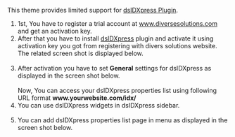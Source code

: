 <p>This theme provides limited support for <a target="_blank" href="https://wordpress.org/plugins/dsidxpress/">dsIDXpress Plugin</a>.</p>

<ol>
<li>1st, You have to register a trial account at <a target="_blank" href="http://www.diversesolutions.com/product/ds-idxpress/tour/introduction">www.diversesolutions.com</a> and get an activation key.

<li>After that you have to install <a target="_blank" href="https://wordpress.org/plugins/dsidxpress/">dsIDXpress</a> plugin and activate it using activation key you got from registering with divers solutions website. The related screen shot is displayed below.
<br/>
<img class="light-border" src="assets/realplaces/idx/1.png" alt=""/>

<li>After activation you have to set <strong>General</strong> settings for dsIDXpress as displayed in the screen shot below.
<br/>
<img class="light-border" src="assets/realplaces/idx/2.png" alt=""/>
<br/>
Now, You can access your dsIDXpress properties list using following URL format <strong>www.yourwebsite.com/idx/</strong>

<li>
You can use dsIDXpress widgets in dsIDXpress sidebar.
<br/>
<img class="light-border" src="assets/realplaces/idx/3.png" alt=""/>

<li>
You can add dsIDXpress properties list page in menu as displayed in the screen shot below.
<br/>
<img class="light-border" src="assets/realplaces/idx/4.png" alt=""/>

